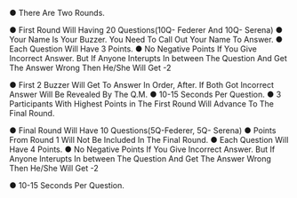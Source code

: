 ● There Are Two Rounds.

● First Round Will Having 20 Questions(10Q- Federer And 10Q- Serena)
● Your Name Is Your Buzzer. You Need To Call Out Your Name To Answer. 
● Each Question Will Have 3 Points. 
● No Negative Points If You Give Incorrect Answer. But If Anyone Interupts In between The Question And Get The Answer Wrong Then He/She Will Get -2

● First 2 Buzzer Will Get To Answer In Order, After. If Both Got Incorrect Answer Will Be Revealed By The Q.M.
● 10-15 Seconds Per Question.
● 3 Participants With Highest Points in The First Round Will Advance To The Final Round.


● Final Round Will Have 10 Questions(5Q-Federer, 5Q- Serena)
● Points From Round 1 Will Not Be Included In The Final Round. 
● Each Question Will Have 4 Points.
● No Negative Points If You Give Incorrect Answer. But If Anyone Interupts In between The Question And Get The Answer Wrong Then He/She Will Get -2

● 10-15 Seconds Per Question.
